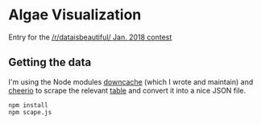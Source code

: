 # Algae Visualization

Entry for the [/r/dataisbeautiful/ Jan. 2018 contest](https://www.reddit.com/r/dataisbeautiful/comments/7nm6ed/battle_dataviz_battle_for_the_month_of_january/)

## Getting the data
I'm using the Node modules [downcache](https://www.npmjs.com/package/downcache) (which I wrote and maintain) and [cheerio](https://www.npmjs.com/package/cheerio) to scrape the relevant [table](http://aquatext.com/tables/algaegrwth.htm) and convert it into a nice JSON file.

	npm install
	npm scape.js


